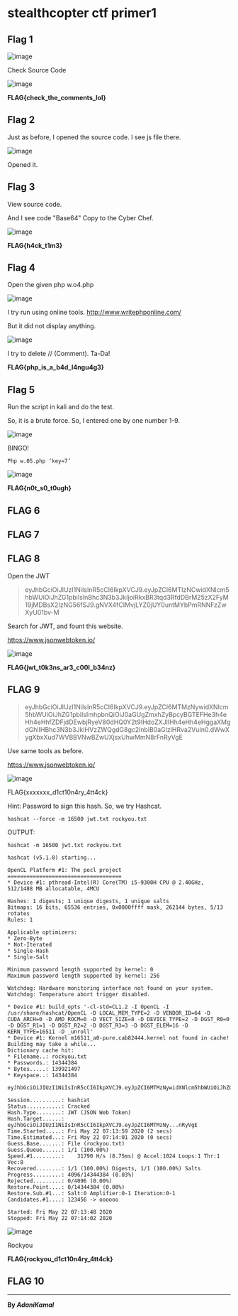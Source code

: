 # stealthcopter ctf primer1

## Flag 1

![image](https://user-images.githubusercontent.com/44063862/82668145-baf0d300-9c6b-11ea-939f-935a0e89360b.png)

Check Source Code

![image](https://user-images.githubusercontent.com/44063862/82668153-bdebc380-9c6b-11ea-9d99-abc99f58832d.png)

**FLAG{check_the_comments_lol}**

## Flag 2

Just as before, I opened the source code. I see js file there.

![image](https://user-images.githubusercontent.com/44063862/82668184-d0fe9380-9c6b-11ea-8120-0679e7720fbe.png)

Opened it.

## Flag 3
View source code.

And I see code "Base64" Copy to the Cyber Chef.

![image](https://user-images.githubusercontent.com/44063862/82668245-effd2580-9c6b-11ea-8206-912a970448eb.png)

**FLAG{h4ck_t1m3}**

## Flag 4

Open the given php w.o4.php

![image](https://user-images.githubusercontent.com/44063862/82668276-fe4b4180-9c6b-11ea-9b98-d1ca906b967e.png)

I try run using online tools. http://www.writephponline.com/

But it did not display anything.

![image](https://user-images.githubusercontent.com/44063862/82668296-086d4000-9c6c-11ea-86e5-f397dbc0ec9e.png)

I try to delete // (Comment). Ta-Da!

**FLAG{php_is_a_b4d_l4ngu4g3}**

## Flag 5
Run the script in kali and do the test.

So, it is a brute force. So, I entered one by one number 1-9. 

![image](https://user-images.githubusercontent.com/44063862/82668324-158a2f00-9c6c-11ea-829d-a88b4b92193e.png)

BINGO!
```
Php w.05.php ‘key=7’
```

![image](https://user-images.githubusercontent.com/44063862/82668341-1f139700-9c6c-11ea-996a-44a9f7c046e9.png)

**FLAG{n0t_s0_t0ugh}**

## FLAG 6

## FLAG 7

## FLAG 8

Open the JWT

> eyJhbGciOiJIUzI1NiIsInR5cCI6IkpXVCJ9.eyJpZCI6MTIzNCwidXNlcm5hbWUiOiJhZG1pbiIsInBhc3N3b3JkIjoiRkxBR3tqd3RfdDBrM25zX2FyM19jMDBsX2IzNG56fSJ9.gNVX4fCIMvjLYZ0jUY0untMYbPmRNNFzZwXyU01bv-M

Search for JWT, and fount this website.

https://www.jsonwebtoken.io/

![image](https://user-images.githubusercontent.com/44063862/82668404-41a5b000-9c6c-11ea-9cd1-e9839d334047.png)

**FLAG{jwt_t0k3ns_ar3_c00l_b34nz}**

## FLAG 9
> eyJhbGciOiJIUzI1NiIsInR5cCI6IkpXVCJ9.eyJpZCI6MTMzNywidXNlcm5hbWUiOiJhZG1pbiIsImhpbnQiOiJ0aGUgZmxhZyBpcyBGTEFHe3h4eHh4eHhfZDFjdDEwbjRyeV80dHQ0Y2t9IHdoZXJlIHh4eHh4eHggaXMgdGhlIHBhc3N3b3JkIHVzZWQgdG8gc2lnbiB0aGlzIHRva2VuIn0.dWwXygXbxXud7WVBBVNwBZwUXjsxUhwMmN8rFnRyVgE

Use same tools as before.

https://www.jsonwebtoken.io/

![image](https://user-images.githubusercontent.com/44063862/82668445-57b37080-9c6c-11ea-84ec-b06ebe452145.png)

FLAG{xxxxxxx_d1ct10n4ry_4tt4ck}

Hint: Password to sign this hash. So, we try Hashcat.
```
hashcat --force -m 16500 jwt.txt rockyou.txt
```

OUTPUT: 

```
hashcat -m 16500 jwt.txt rockyou.txt 

hashcat (v5.1.0) starting...

OpenCL Platform #1: The pocl project
====================================
* Device #1: pthread-Intel(R) Core(TM) i5-9300H CPU @ 2.40GHz, 512/1488 MB allocatable, 4MCU

Hashes: 1 digests; 1 unique digests, 1 unique salts
Bitmaps: 16 bits, 65536 entries, 0x0000ffff mask, 262144 bytes, 5/13 rotates
Rules: 1

Applicable optimizers:
* Zero-Byte
* Not-Iterated
* Single-Hash
* Single-Salt

Minimum password length supported by kernel: 0
Maximum password length supported by kernel: 256

Watchdog: Hardware monitoring interface not found on your system.
Watchdog: Temperature abort trigger disabled.

* Device #1: build_opts '-cl-std=CL1.2 -I OpenCL -I /usr/share/hashcat/OpenCL -D LOCAL_MEM_TYPE=2 -D VENDOR_ID=64 -D CUDA_ARCH=0 -D AMD_ROCM=0 -D VECT_SIZE=8 -D DEVICE_TYPE=2 -D DGST_R0=0 -D DGST_R1=1 -D DGST_R2=2 -D DGST_R3=3 -D DGST_ELEM=16 -D KERN_TYPE=16511 -D _unroll'                           
* Device #1: Kernel m16511_a0-pure.cab82444.kernel not found in cache! Building may take a while...                                                   
Dictionary cache hit:
* Filename..: rockyou.txt
* Passwords.: 14344384
* Bytes.....: 139921497
* Keyspace..: 14344384

eyJhbGciOiJIUzI1NiIsInR5cCI6IkpXVCJ9.eyJpZCI6MTMzNywidXNlcm5hbWUiOiJhZG1pbiIsImhpbnQiOiJ0aGUgZmxhZyBpcyBGTEFHe3h4eHh4eHhfZDFjdDEwbjRyeV80dHQ0Y2t9IHdoZXJlIHh4eHh4eHggaXMgdGhlIHBhc3N3b3JkIHVzZWQgdG8gc2lnbiB0aGlzIHRva2VuIn0.dWwXygXbxXud7WVBBVNwBZwUXjsxUhwMmN8rFnRyVgE:rockyou
                                                 
Session..........: hashcat
Status...........: Cracked
Hash.Type........: JWT (JSON Web Token)
Hash.Target......: eyJhbGciOiJIUzI1NiIsInR5cCI6IkpXVCJ9.eyJpZCI6MTMzNy...nRyVgE
Time.Started.....: Fri May 22 07:13:59 2020 (2 secs)
Time.Estimated...: Fri May 22 07:14:01 2020 (0 secs)
Guess.Base.......: File (rockyou.txt)
Guess.Queue......: 1/1 (100.00%)
Speed.#1.........:    31790 H/s (8.75ms) @ Accel:1024 Loops:1 Thr:1 Vec:8
Recovered........: 1/1 (100.00%) Digests, 1/1 (100.00%) Salts
Progress.........: 4096/14344384 (0.03%)
Rejected.........: 0/4096 (0.00%)
Restore.Point....: 0/14344384 (0.00%)
Restore.Sub.#1...: Salt:0 Amplifier:0-1 Iteration:0-1
Candidates.#1....: 123456 -> oooooo

Started: Fri May 22 07:13:48 2020
Stopped: Fri May 22 07:14:02 2020
```
![image](https://user-images.githubusercontent.com/44063862/82668450-5a15ca80-9c6c-11ea-9473-0e7c6bf28e1d.png)

Rockyou

**FLAG{rockyou_d1ct10n4ry_4tt4ck}**

## FLAG 10
__________________________________________________________________________________________________________

**By _AdaniKamal_**
